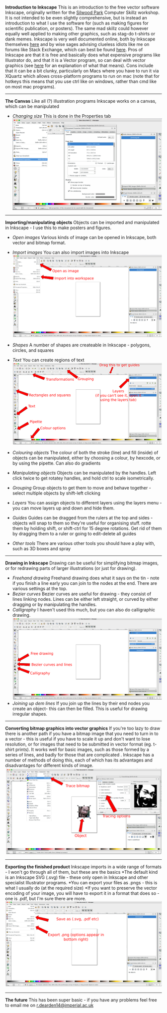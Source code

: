 **Introduction to Inkscape**
This is an introduction to the free vector software Inkscape, originally written for the [Silwood Park](http://www.imperial.ac.uk/silwood-park/) Computer Skillz workshop.
It is not intended to be even slightly comprehensive, but is instead an introduction to what I use the software for (such as making figures for scientific publication, or posters).
The same mad skillz could however equally well applied to making other graphics, such as stag-do t-shirts or dank memes.
Inkscape is very well documented online, both by Inkscape themselves [here](https://inkscape.org/en/learn/) and by wise sages advising clueless idiots like me on forums like Stack Exchange, which can best be found [here](http://www.lmfgtfy.com/).
Pros of Inkscape are that it is free and basically does what expensive programs like Illustrator do, and that it is a Vector program, so can deal with vector graphics (see [here](http://www.bbc.co.uk/schools/gcsebitesize/dida/graphics/bitmapvectorrev3.shtml) for an explanation of what that means).
Cons include that it can be a bit clunky, particularly on Macs where you have to run it via XQuartz which allows cross-platform programs to run on mac (note that for hotkeys this means that you use ctrl like on windows, rather than cmd like on most mac programs).
***
**The Canvas**
Like all (?) illustration programs Inkscape works on a canvas, which can be manipulated
* *Changing size* This is done in the Properties tab
![Properties](https://github.com/rpdearden/Miscellany/blob/master/How-to/Images/Ink_Properties.png "Document properties")

***
**Importing/manipulating objects**
Objects can be imported and manipulated in Inkscape - I use this to make posters and figures.
* *Open images* Various kinds of image can be opened in Inkscape, both vector and bitmap format.
* *Import images* You can also import images into Inkscape
![Opening](https://github.com/rpdearden/Miscellany/blob/master/How-to/Images/Ink_Opening.png "Opening stuff")


* *Shapes* A number of shapes are createable in Inkscape - polygons, circles, and squares
* *Text* You can create regions of text
![Objects](https://github.com/rpdearden/Miscellany/blob/master/How-to/Images/Ink_Objects.png "Object options")

* *Colouring objects* The colour of both the stroke (line) and fill (inside) of objects can be manipulated, either by choosing a colour, by hexcode, or by using the pipette. Can also do gradients
* *Manipulating objects* Objects can be manipulated by the handles.  Left click twice to get rotatey handles, and hold ctrl to scale isometrically.
* *Grouping* Group objects to get them to move and behave together - select multiple objects by shift-left clicking
* *Layers* You can assign objects to different layers using the layers menu - you can move layers up and down and hide them. 
* *Guides*  Guides can be dragged from the rulers at the top and sides - objects will snap to them so they're useful for organising stuff. rotte them by holding shift, or shift-ctrl for 15 degree rotations.  Get rid of them by dragging them to a ruler or going to edit-delete all guides
* *Other tools* There are various other tools you should have a play with, such as 3D boxes and spray

***
**Drawing in Inkscape**
Drawing can be useful for simplifying bitmap images, or for redrawing parts of larger illustrations (or just for drawing).
* *Freehand drawing* Freehand drawing does what it says on the tin - note if you finish a line early you can join to the nodes at the end.  There are various settings at the top.
* *Bezier curves* Bezier curves are useful for drawing - they consist of lines linking nodes.  Lines can be either left straight, or curved by either dragging or by manipulating the handles.
* *Calligraphy* I haven't used this much, but you can also do calligraphic drawing.
![Drawing](https://github.com/rpdearden/Miscellany/blob/master/How-to/Images/Ink_Drawing.png "Drawing options")
* *Joining up dem lines* If you join up the lines by their end nodes you create an object- this can then be filled.  This is useful for drawing irregular shapes.

***
**Converting bitmap graphics into vector graphics** 
If you're too lazy to draw there is another path if you have a bitmap image that you need to turn in to a vector  - this is useful if you have to scale it up and don't want to lose resolution, or for images that need to be submitted in vector format (eg. t-shirt prints).
It works well for basic images, such as those formed by a series of lines, and badly for those that are complicated .
Inkscape has a number of methods of doing this, each of which has its advantages and disadvantages for different kinds of image.
![Tracing](https://github.com/rpdearden/Miscellany/blob/master/How-to/Images/Ink_Tracing.png "Tracing bitmaps")


***
**Exporting the finished product**
Inkscape imports in a wide range of formats - I won't go through all of them, but these are the basics
*The default kind is an Inkscape SVG (.svg) file - these only open in Inkscape and other specialist Illustrator programs.
*You can export your files as .pngs - this is what I usually do (at the required size)
*If you want to preserve the vector encoding of your image, you will have to export it in a format that does so - one is .pdf, but I'm sure there are more.
![Exporting](https://github.com/rpdearden/Miscellany/blob/master/How-to/Images/Ink_Export.png "Exporting options")

***

**The future**
This has been super basic - if you have any problems feel free to email me on r.dearden14@imperial.ac.uk